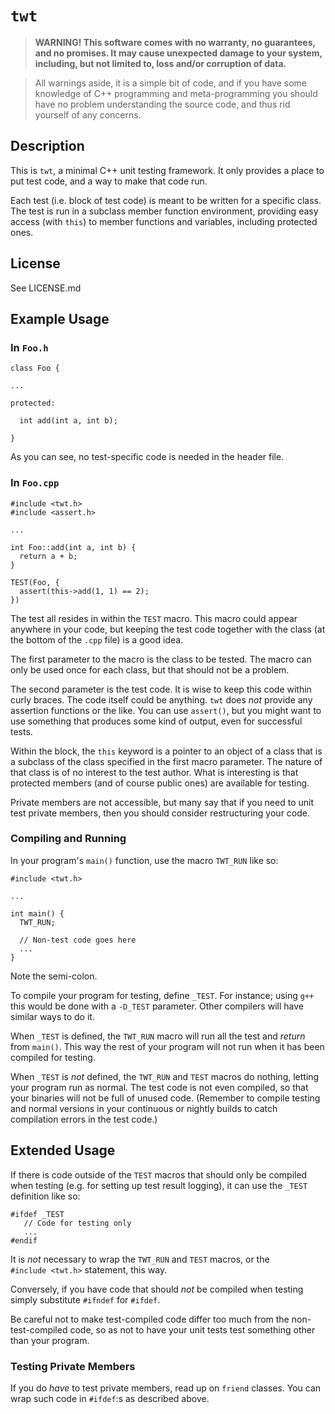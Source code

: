 # `twt` #

> **WARNING!  This software comes with no warranty, no guarantees, and no
> promises.  It may cause unexpected damage to your system, including, but not
> limited to, loss and/or corruption of data.**

> All warnings aside, it is a simple bit of code, and if you have some knowledge
> of C++ programming and meta-programming you should have no problem
> understanding the source code, and thus rid yourself of any concerns.

## Description ##

This is `twt`, a minimal C++ unit testing framework.  It only provides a place
to put test code, and a way to make that code run.

Each test (i.e. block of test code) is meant to be written for a specific class.
The test is run in a subclass member function environment, providing easy access
(with `this`) to member functions and variables, including protected ones.

## License ##

See LICENSE.md

## Example Usage ##

### In `Foo.h` ###

    class Foo {

    ...

    protected:

      int add(int a, int b);

    }

As you can see, no test-specific code is needed in the header file.

### In `Foo.cpp` ###

    #include <twt.h>
    #include <assert.h>

    ...

    int Foo::add(int a, int b) {
      return a + b;
    }

    TEST(Foo, {
      assert(this->add(1, 1) == 2);
    })

The test all resides in within the `TEST` macro.  This macro could appear
anywhere in your code, but keeping the test code together with the class (at the
bottom of the `.cpp` file) is a good idea.

The first parameter to the macro is the class to be tested.  The macro can only
be used once for each class, but that should not be a problem.

The second parameter is the test code.  It is wise to keep this code within
curly braces.  The code itself could be anything.  `twt` does *not* provide any
assertion functions or the like.  You can use `assert()`, but you might want to
use something that produces some kind of output, even for successful tests.

Within the block, the `this` keyword is a pointer to an object of a class that
is a subclass of the class specified in the first macro parameter.  The nature
of that class is of no interest to the test author.  What is interesting is that
protected members (and of course public ones) are available for testing.

Private members are not accessible, but many say that if you need to unit test
private members, then you should consider restructuring your code.

### Compiling and Running ###

In your program's `main()` function, use the macro `TWT_RUN` like so:

    #include <twt.h>

    ...

    int main() {
      TWT_RUN;

      // Non-test code goes here
      ...
    }

Note the semi-colon.

To compile your program for testing, define `_TEST`.  For instance; using `g++`
this would be done with a `-D_TEST` parameter.  Other compilers will have
similar ways to do it.

When `_TEST` is defined, the `TWT_RUN` macro will run all the test and *return*
from `main()`.  This way the rest of your program will not run when it has been
compiled for testing.

When `_TEST` is *not* defined, the `TWT_RUN` and `TEST` macros do nothing,
letting your program run as normal.  The test code is not even compiled, so that
your binaries will not be full of unused code.  (Remember to compile testing and
normal versions in your continuous or nightly builds to catch compilation errors
in the test code.)

## Extended Usage ##

If there is code outside of the `TEST` macros that should only be compiled when
testing (e.g. for setting up test result logging), it can use the `_TEST`
definition like so:

    #ifdef _TEST
       // Code for testing only
       ...
    #endif

It is *not* necessary to wrap the `TWT_RUN` and `TEST` macros, or the
`#include <twt.h>` statement, this way.

Conversely, if you have code that should *not* be compiled when testing simply
substitute `#ifndef` for `#ifdef`.

Be careful not to make test-compiled code differ too much from the
non-test-compiled code, so as not to have your unit tests test something other
than your program.

### Testing Private Members ###

If you do *have* to test private members, read up on `friend` classes.  You can
wrap such code in `#ifdef`:s as described above.
